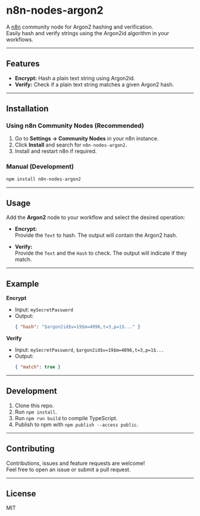 # n8n-nodes-argon2

A [n8n](https://n8n.io) community node for Argon2 hashing and verification.  
Easily hash and verify strings using the Argon2id algorithm in your workflows.

---

## Features

- **Encrypt:** Hash a plain text string using Argon2id.
- **Verify:** Check if a plain text string matches a given Argon2 hash.

---

## Installation

### Using n8n Community Nodes (Recommended)

1. Go to **Settings → Community Nodes** in your n8n instance.
2. Click **Install** and search for `n8n-nodes-argon2`.
3. Install and restart n8n if required.

### Manual (Development)

```bash
npm install n8n-nodes-argon2
```

---

## Usage

Add the **Argon2** node to your workflow and select the desired operation:

- **Encrypt:**  
  Provide the `Text` to hash. The output will contain the Argon2 hash.

- **Verify:**  
  Provide the `Text` and the `Hash` to check. The output will indicate if they match.

---

## Example

**Encrypt**
- Input: `mySecretPassword`
- Output:  
  ```json
  { "hash": "$argon2id$v=19$m=4096,t=3,p=1$..." }
  ```

**Verify**
- Input: `mySecretPassword`, `$argon2id$v=19$m=4096,t=3,p=1$...`
- Output:  
  ```json
  { "match": true }
  ```

---

## Development

1. Clone this repo.
2. Run `npm install`.
3. Run `npm run build` to compile TypeScript.
4. Publish to npm with `npm publish --access public`.

---

## Contributing

Contributions, issues and feature requests are welcome!  
Feel free to open an issue or submit a pull request.

---

## License

MIT
